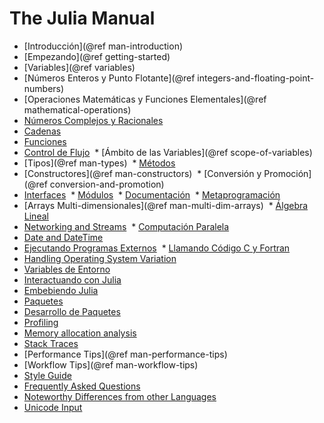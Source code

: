 # The Julia Manual

  * [Introducción](@ref man-introduction)
  * [Empezando](@ref getting-started)
  * [Variables](@ref variables)
  * [Números Enteros y Punto Flotante](@ref integers-and-floating-point-numbers)
  * [Operaciones Matemáticas y Funciones Elementales](@ref mathematical-operations)
  * [Números Complejos y Racionales](@ref)
  * [Cadenas](@ref)
  * [Funciones](@ref)
  * [Control de Flujo](@ref)
  * [Ámbito de las Variables](@ref scope-of-variables)
  * [Tipos](@ref man-types)
  * [Métodos](@ref)
  * [Constructores](@ref man-constructors)
  * [Conversión y Promoción](@ref conversion-and-promotion)
  * [Interfaces](@ref)
  * [Módulos](@ref)
  * [Documentación](@ref)
  * [Metaprogramación](@ref)
  * [Arrays Multi-dimensionales](@ref man-multi-dim-arrays)
  * [Álgebra Lineal](@ref)
  * [Networking and Streams](@ref)
  * [Computación Paralela](@ref)
  * [Date and DateTime](@ref)
  * [Ejecutando Programas Externos](@ref)
  * [Llamando Código C y Fortran](@ref)
  * [Handling Operating System Variation](@ref)
  * [Variables de Entorno](@ref)
  * [Interactuando con Julia](@ref)
  * [Embebiendo Julia](@ref)
  * [Paquetes](@ref)
  * [Desarrollo de Paquetes](@ref)
  * [Profiling](@ref)
  * [Memory allocation analysis](@ref)
  * [Stack Traces](@ref)
  * [Performance Tips](@ref man-performance-tips)
  * [Workflow Tips](@ref man-workflow-tips)
  * [Style Guide](@ref)
  * [Frequently Asked Questions](@ref)
  * [Noteworthy Differences from other Languages](@ref)
  * [Unicode Input](@ref)
